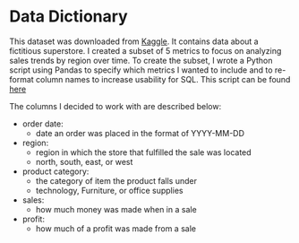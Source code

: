 # Data Dictionary

This dataset was downloaded from [Kaggle](https://www.kaggle.com/datasets/vivek468/superstore-dataset-final).
It contains data about a fictitious superstore.  I created a subset of 5 metrics to focus on analyzing sales trends by region over time.
To create the subset, I wrote a Python script using Pandas to specify which metrics I wanted to include and to re-format column names to increase usability for SQL.
This script can be found [here](scripts/create_subset.py)

The columns I decided to work with are described below:

- order date:
    - date an order was placed in the format of YYYY-MM-DD
- region:
    - region in which the store that fulfilled the sale was located
    - north, south, east, or west
- product category:
    - the category of item the product falls under
    - technology, Furniture, or office supplies
- sales:
    - how much money was made when in a sale
- profit:
    - how much of a profit was made from a sale


